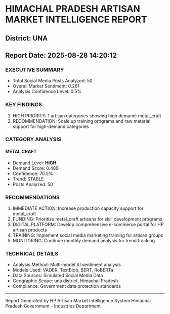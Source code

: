 # HIMACHAL PRADESH ARTISAN MARKET INTELLIGENCE REPORT
## District: UNA
## Report Date: 2025-08-28 14:20:12

### EXECUTIVE SUMMARY
- Total Social Media Posts Analyzed: 50
- Overall Market Sentiment: 0.261
- Analysis Confidence Level: 0.5%

### KEY FINDINGS
1. HIGH PRIORITY: 1 artisan categories showing high demand: metal_craft
2. RECOMMENDATION: Scale up training programs and raw material support for high-demand categories

### CATEGORY ANALYSIS

#### METAL CRAFT
- Demand Level: **HIGH**
- Demand Score: 0.489
- Confidence: 70.5%
- Trend: STABLE
- Posts Analyzed: 50

### RECOMMENDATIONS
1. IMMEDIATE ACTION: Increase production capacity support for metal_craft
2. FUNDING: Prioritize metal_craft artisans for skill development programs
3. DIGITAL PLATFORM: Develop comprehensive e-commerce portal for HP artisan products
4. TRAINING: Implement social media marketing training for artisan groups
5. MONITORING: Continue monthly demand analysis for trend tracking

### TECHNICAL DETAILS
- Analysis Method: Multi-model AI sentiment analysis
- Models Used: VADER, TextBlob, BERT, RoBERTa
- Data Sources: Simulated Social Media Data
- Geographic Scope: una district, Himachal Pradesh
- Compliance: Government data protection standards

---
Report Generated by HP Artisan Market Intelligence System
Himachal Pradesh Government - Industries Department
